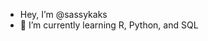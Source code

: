 -  Hey, I’m @sassykaks
- 🌱 I’m currently learning R, Python, and SQL


<!---
sassykaks/sassykaks is a ✨ special ✨ repository because its `README.md` (this file) appears on your GitHub profile.
You can click the Preview link to take a look at your changes.
--->
